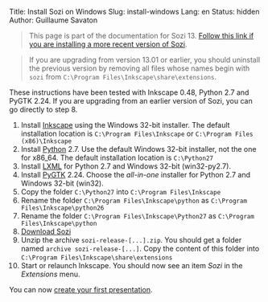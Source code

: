 Title: Install Sozi on Windows
Slug: install-windows
Lang: en
Status: hidden
Author: Guillaume Savaton

> This page is part of the documentation for Sozi 13.
> [Follow this link if you are installing a more recent version of Sozi](|filename|install.md).

> If you are upgrading from version 13.01 or earlier,
> you should uninstall the previous version by removing all files whose names begin with `sozi`
> from `C:\Program Files\Inkscape\share\extensions`.

These instructions have been tested with Inkscape 0.48, Python 2.7 and PyGTK 2.24.
If you are upgrading from an earlier version of Sozi, you can go directly to step 8.

1. Install [Inkscape](http://inkscape.org/download/) using the Windows 32-bit installer.
The default installation location is `C:\Program Files\Inkscape`
or `C:\Program Files (x86)\Inkscape`
2. Install [Python](http://python.org/download/) 2.7.
Use the default Windows 32-bit installer, not the one for x86_64. The default installation location is `C:\Python27`
3. Install [LXML](https://pypi.python.org/pypi/lxml/3.2.4#downloads) for Python 2.7 and Windows 32-bit (win32-py2.7).
4. Install [PyGTK](http://ftp.gnome.org/pub/GNOME/binaries/win32/pygtk/2.24/) 2.24.
Choose the *all-in-one* installer for Python 2.7 and Windows 32-bit (win32).
5. Copy the folder `C:\Python27` into `C:\Program Files\Inkscape`
6. Rename the folder `C:\Program Files\Inkscape\python` as `C:\Program Files\Inkscape\python26`
7. Rename the folder `C:\Program Files\Inkscape\Python27` as `C:\Program Files\Inkscape\python`
8. [Download Sozi](https://github.com/senshu/Sozi/releases/download/13.11/sozi-release-13.11-30213629.zip)
9. Unzip the archive `sozi-release-[...].zip`.
You should get a folder named `archive sozi-release-[...]`.
Copy the content of this folder into `C:\Program Files\Inkscape\share\extensions`
10. Start or relaunch Inkscape.
You should now see an item *Sozi* in the *Extensions* menu.

You can now [create your first presentation](|filename|create.md).
